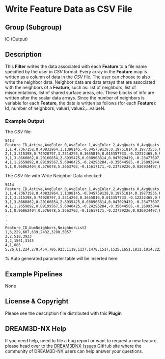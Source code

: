 # Write Feature Data as CSV File

## Group (Subgroup)

IO (Output)

## Description

This **Filter** writes the data associated with each **Feature** to a file name specified by the user in *CSV* format. Every array in the **Feature** map is written as a column of data in the *CSV* file.  The user can choose to also write the neighbor data. Neighbor data are data arrays that are associated with the neighbors of a **Feature**, such as: list of neighbors, list of misorientations, list of shared surface areas, etc. These blocks of info are written after the scalar data arrays.  Since the number of neighbors is variable for each **Feature**, the data is written as follows (for each **Feature**): Id, number of neighbors, value1, value2,...valueN.

### Example Output

The *CSV* file:

    5414
    Feature_ID,Active,AvgEuler_0,AvgEuler_1,AvgEuler_2,AvgQuats_0,AvgQuats_1,AvgQuats_2,AvgQuats_3,NumNeighbors2,Phases
    1,1,4.7367158,0.40832964,1.1398145,-0.045759138,0.19751814,0.19773535,0.95905864,6,1
    2,1,3.315398,0.74920797,3.2314293,0.3655816,0.015357733,-0.12232465,0.92257845,2,1
    3,1,3.8660862,0.20160854,2.8935425,0.088968314,0.047029439,-0.23477697,0.96682608,2,1
    4,1,1.2659892,0.89199567,5.6040425,-0.24293284,-0.35644585,-0.26093844,0.86362094,1,1
    5,1,0.96062404,0.576078,5.2663703,-0.15617171,-0.23729226,0.026934497,0.95842445,26,1

The *CSV* file with Write Neighbor Data checked:

    5414
    Feature_ID,Active,AvgEuler_0,AvgEuler_1,AvgEuler_2,AvgQuats_0,AvgQuats_1,AvgQuats_2,AvgQuats_3,NumNeighbors2,Phases
    1,1,4.7367158,0.40832964,1.1398145,-0.045759138,0.19751814,0.19773535,0.95905864,6,1
    2,1,3.315398,0.74920797,3.2314293,0.3655816,0.015357733,-0.12232465,0.92257845,2,1
    3,1,3.8660862,0.20160854,2.8935425,0.088968314,0.047029439,-0.23477697,0.96682608,2,1
    4,1,1.2659892,0.89199567,5.6040425,-0.24293284,-0.35644585,-0.26093844,0.86362094,1,1
    5,1,0.96062404,0.576078,5.2663703,-0.15617171,-0.23729226,0.026934497,0.95842445,26,1
    .
    .
    .
    Feature_ID,NumNeighbors,NeighborList2
    1,6,229,607,639,2432,3280,5057
    2,2,518,3933
    3,2,1561,3145
    4,1,886
    5,26,61,224,278,454,786,923,1119,1137,1478,1517,1525,1651,1812,1814,2227,2233,2731,2750,2907,2930,3175,3548,3619,4492,4791,5010

% Auto generated parameter table will be inserted here

## Example Pipelines

None

## License & Copyright

Please see the description file distributed with this **Plugin**

## DREAM3D-NX Help

If you need help, need to file a bug report or want to request a new feature, please head over to the [DREAM3DNX-Issues](https://github.com/BlueQuartzSoftware/DREAM3DNX-Issues/discussions) GItHub site where the community of DREAM3D-NX users can help answer your questions.
